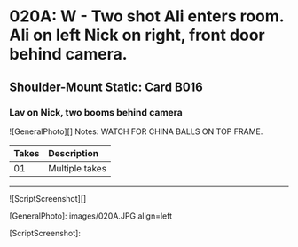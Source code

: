 # 020A: W - Two shot Ali enters room. Ali on left Nick on right, front door behind camera.

## Shoulder-Mount Static: Card B016

### Lav on Nick, two booms behind camera

![GeneralPhoto][]
Notes: WATCH FOR CHINA BALLS ON TOP FRAME.

| Takes | Description |
|:---|:----|
| 01 | Multiple takes |

----

![ScriptScreenshot][]


[GeneralPhoto]:  images/020A.JPG align=left

[ScriptScreenshot]: 